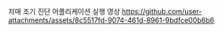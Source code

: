 치매 조기 진단 어플리케이션 실행 영상
https://github.com/user-attachments/assets/8c5517fd-9074-461d-8961-9bdfce00b6b6

